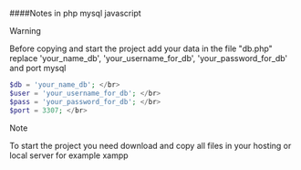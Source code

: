 ####Notes in php mysql javascript

> [!WARNING]
>Before copying and start the project add your data in the file "db.php"
>replace 'your_name_db', 'your_username_for_db', 'your_password_for_db' and port mysql </br>
>```php
>$db = 'your_name_db'; </br>
>$user = 'your_username_for_db'; </br>
>$pass = 'your_password_for_db'; </br>
>$port = 3307; </br>

> [!NOTE]
> To start the project you need download and copy all files in your hosting or local server for example xampp
